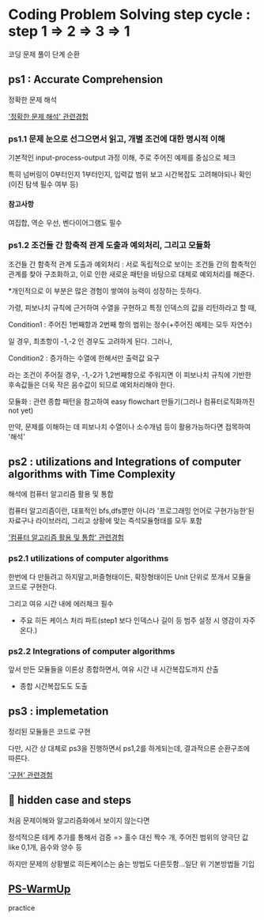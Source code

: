 # Coding Problem Solving step cycle : step 1 => 2 => 3 => 1
코딩 문제 풀이 단계 순환

## ps1 : Accurate Comprehension
정확한 문제 해석 

['정확한 문제 해석' 관련경험]()

### ps1.1 문제 눈으로 선그으면서 읽고, 개별 조건에 대한 명시적 이해
기본적인 input-process-output 과정 이해, 주로 주어진 예제를 중심으로 체크

특히 넘버링이 0부터인지 1부터인지, 입력값 범위 보고 시간복잡도 고려해야되나 확인(이진 탐색 필수 여부 등)

#### 참고사항
여집합, 역순 우선, 벤다이어그램도 필수

### ps1.2 조건들 간 함축적 관계 도출과 예외처리, 그리고 모듈화
조건들 간 함축적 관계 도출과 예외처리 : 서로 독립적으로 보이는 조건들 간의 함축적인 관계를 찾아 구조화하고, 이로 인한 새로운 패턴을 바탕으로 대체로 예외처리를 해준다.

*개인적으로 이 부분은 많은 경험이 쌓여야 능력이 성장하는 듯하다.

가령, 피보나치 규칙에 근거하여 수열을 구현하고 특정 인덱스의 값을 리턴하라고 할 때,
 
Condition1 : 주어진 1번째항과 2번째 항의 범위는 정수(+주어진 예제는 모두 자연수)

일 경우, 최초항이 -1,-2 인 경우도 고려하게 된다. 그러나,

Condition2 : 증가하는 수열에 한해서만 출력값 요구

라는 조건이 주어질 경우, -1,-2가 1,2번째항으로 주워지면 이 피보나치 규칙에 기반한 후속값들은 더욱 작은 음수값이 되므로 예외처리해야 한다.


모듈화 : 관련 종합 패턴을 참고하여 easy flowchart 만들기(그러나 컴퓨터로직화까진 not yet) 

만약, 문제를 이해하는 데 피보나치 수열이나 소수개념 등이 활용가능하다면 접목하여 '해석'


## ps2 : utilizations and Integrations of computer algorithms with Time Complexity
해석에 컴퓨터 알고리즘 활용 및 통합

컴퓨터 알고리즘이란, 대표적인 bfs,dfs뿐만 아니라 '프로그래밍 언어로 구현가능한'된 자료구나 라이브러리, 그리고 상황에 맞는 즉석모듈형태를 모두 포함

['컴퓨터 알고리즘 활용 및 통합' 관련경험]()


### ps2.1 utilizations of computer algorithms
한번에 다 만들려고 하지말고,퍼즐형태이든, 확장형태이든 Unit 단위로 쪼개서 모듈을 코드로 구현한다.

그리고 여유 시간 내에 에러체크 필수

* 주요 히든 케이스 처리 파트(step1 보다 인덱스나 길이 등 범주 설정 시 영감이 자주온다.)

### ps2.2 Integrations of computer algorithms

앞서 만든 모듈들을 이론상 종합하면서, 여유 시간 내 시간복잡도까지 산출

* 종합 시간복잡도도 도출

## ps3 : implemetation
정리된 모듈들은 코드로 구현

다만, 시간 상 대체로 ps3을 진행하면서 ps1,2를 하게되는데, 결과적으론 순환구조에 따른다.

 
['구현' 관련경험](https://github.com/devsacti/Algorithms_Query/blob/main/PSrecords_python/PS-concept/3.ImplementationErrorList.txt)

## 🥇 hidden case and steps
처음 문제이해와 알고리즘화에서 보이지 않는다면

정석적으론 테케 추가를 통해서 검증 => 홀수 대신 짝수 개, 주어진 범위의 양극단 값 like 0,1개, 음수와 양수 등

하지만 문제의 상황별로 히든케이스는 숨는 방법도 다른듯함...일단 위 기본방법들 기입


## [PS-WarmUp](https://github.com/devsacti/Algorithms_Query/tree/main/PSrecords_python/PS-WarmUp)
 practice
